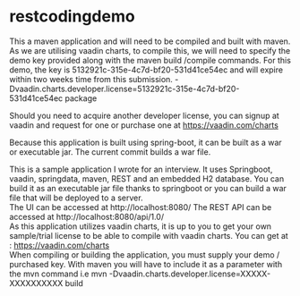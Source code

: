 # restcodingdemo
This a maven application and will need to be compiled and built with maven. 
As we are utilising vaadin charts, to compile this, we will need to specify the demo key provided along with the maven build /compile commands. For this demo, the key is 5132921c-315e-4c7d-bf20-531d41ce54ec and will expire within two weeks time from this submission. 
-Dvaadin.charts.developer.license=5132921c-315e-4c7d-bf20-531d41ce54ec package

Should you need to acquire another developer license, you can signup at vaadin and request for one or purchase one at https://vaadin.com/charts  

Because this application is built using spring-boot, it can be built as a war or executable jar. The current commit builds a war file. 

This is a sample application I wrote for an interview. It uses Springboot, vaadin, springdata, maven, REST and an embedded H2 database. You can build it as an executable jar file thanks to springboot or you can build a war file that will be deployed to a server.  
The UI can be accessed at http://localhost:8080/ 
The REST API can be accessed at http://localhost:8080/api/1.0/  
As this application utilizes vaadin charts, it is up to you to get your own sample/trial license to be able to compile with vaadin charts. You can get at : https://vaadin.com/charts  
When compiling or building the application, you must supply your demo / purchased key. With maven you will have to include it as a parameter with the mvn command i.e mvn -Dvaadin.charts.developer.license=XXXXX-XXXXXXXXXX build
